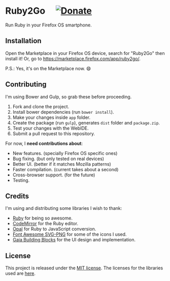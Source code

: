 # Ruby2Go &nbsp;&nbsp;&nbsp; [![Donate][paybtn]][paylnk]

Run Ruby in your Firefox OS smartphone.

## Installation

Open the Marketplace in your Firefox OS device, search for "Ruby2Go" then
install it! Or, go to https://marketplace.firefox.com/app/ruby2go/.

P.S.: Yes, it's on the Marketplace now. :smile:

## Contributing

I'm using Bower and Gulp, so grab these before proceeding.

1.  Fork and clone the project.
2.  Install bower dependencies (run `bower install`).
3.  Make your changes inside `app` folder.
4.  Create the package (run `gulp`), generates `dist` folder and `package.zip`.
5.  Test your changes with the WebIDE.
6.  Submit a pull request to this repository.

For now, I **need contributions about**:

- New features. (specially Firefox OS specific ones)
- Bug fixing. (but only tested on real devices)
- Better UI. (better if it matches Mozilla patterns)
- Faster compilation. (current takes about a second)
- Cross-browser support. (for the future)
- Testing.

## Credits

I'm using and distributing some libraries I wish to thank:

- [Ruby](https://www.ruby-lang.org) for being so awesome.
- [CodeMirror](https://codemirror.net) for the Ruby editor.
- [Opal](http://opalrb.org) for Ruby to JavaScript conversion.
- [Font Awesome SVG-PNG](https://github.com/encharm/Font-Awesome-SVG-PNG) for
  some of the icons I used.
- [Gaia Building Blocks](http://buildingfirefoxos.com) for the UI design and
  implementation.

## License

This project is released under the [MIT license](license.txt). The licenses for
the libraries used are [here](thirdpartylicense.txt).

[paybtn]: https://www.paypalobjects.com/en_US/i/btn/btn_donate_SM.gif
[paylnk]:
  https://www.paypal.com/cgi-bin/webscr?cmd=_s-xclick&hosted_button_id=DVB7SSMVSHGTN
